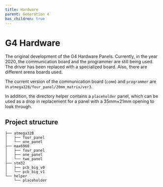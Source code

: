 ```yaml
---
title: Hardware
parent: Generation 4
has_children: true
---
```


# G4 Hardware

The original development of the G4 Hardware Panels. Currently, in the year 2020, the communication board and the programmer are still being used. The driver has been replaced with a specialized board. Also, there are different arena boards used.

The current version of the communication board (`comm`) and `programmer` are in `atmega328/four_panel/20mm_matrix/ver3`.

In addition, the directory helper contains a `placeholder` panel, which can be used as a drop in replacement for a panel with a 35mm×21mm opening to look through.

## Project structure

```
├── atmega328
│   ├── four_panel
│   └── one_panel
├── max6960
│   ├── four_panel
│   ├── one_panel
│   └── two_panel
├── stm32
│   ├── pcb_big_v0
│   └── pcb_big_v1
└── helper
    └── placeholder
```